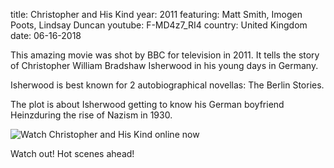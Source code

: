 title: Christopher and His Kind
year: 2011
featuring:  Matt Smith, Imogen Poots, Lindsay Duncan
youtube: F-MD4z7_RI4
country: United Kingdom
date: 06-16-2018

This amazing movie was shot by BBC for television in 2011. It tells the story of Christopher William Bradshaw Isherwood in his young days in Germany.

Isherwood is best known for 2 autobiographical novellas: The Berlin Stories.

The plot is about Isherwood getting to know his German boyfriend Heinzduring the rise of Nazism in 1930. 

![Watch Christopher and His Kind online now]({filename}/images/chris.jpg)

Watch out! Hot scenes ahead!